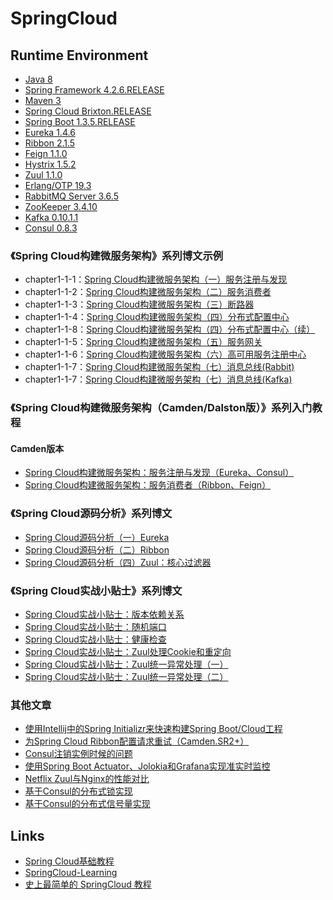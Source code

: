 # SpringCloud

## Runtime Environment
- [Java 8](http://www.oracle.com/technetwork/java/javase/downloads/jdk8-downloads-2133151.html)
- [Spring Framework 4.2.6.RELEASE](http://projects.spring.io/spring-framework)
- [Maven 3](http://maven.apache.org/)
- [Spring Cloud Brixton.RELEASE](http://projects.spring.io/spring-cloud/)
- [Spring Boot 1.3.5.RELEASE](https://projects.spring.io/spring-boot)
- [Eureka 1.4.6](https://github.com/Netflix/eureka)
- [Ribbon 2.1.5](https://github.com/Netflix/ribbon)
- [Feign 1.1.0](https://github.com/spring-cloud/spring-cloud-netflix)
- [Hystrix 1.5.2](https://github.com/Netflix/Hystrix)
- [Zuul 1.1.0](https://github.com/Netflix/zuul)
- [Erlang/OTP 19.3](http://www.erlang.org/downloads)
- [RabbitMQ Server 3.6.5](https://www.rabbitmq.com/download.html)
- [ZooKeeper 3.4.10](https://zookeeper.apache.org/)
- [Kafka 0.10.1.1](http://kafka.apache.org/downloads.html)
- [Consul 0.8.3](https://www.consul.io/downloads.html)

### 《Spring Cloud构建微服务架构》系列博文示例
- chapter1-1-1：[Spring Cloud构建微服务架构（一）服务注册与发现](http://blog.didispace.com/springcloud1/)
- chapter1-1-2：[Spring Cloud构建微服务架构（二）服务消费者](http://blog.didispace.com/springcloud2/)
- chapter1-1-3：[Spring Cloud构建微服务架构（三）断路器](http://blog.didispace.com/springcloud3/)
- chapter1-1-4：[Spring Cloud构建微服务架构（四）分布式配置中心](http://blog.didispace.com/springcloud4/)
- chapter1-1-8：[Spring Cloud构建微服务架构（四）分布式配置中心（续）](http://blog.didispace.com/springcloud4-2/)
- chapter1-1-5：[Spring Cloud构建微服务架构（五）服务网关](http://blog.didispace.com/springcloud5/)
- chapter1-1-6：[Spring Cloud构建微服务架构（六）高可用服务注册中心](http://blog.didispace.com/springcloud6/)
- chapter1-1-7：[Spring Cloud构建微服务架构（七）消息总线(Rabbit)](http://blog.didispace.com/springcloud7/)
- chapter1-1-7：[Spring Cloud构建微服务架构（七）消息总线(Kafka)](http://blog.didispace.com/springcloud7-2/)

### 《Spring Cloud构建微服务架构（Camden/Dalston版）》系列入门教程

#### Camden版本
- [Spring Cloud构建微服务架构：服务注册与发现（Eureka、Consul）](http://mp.weixin.qq.com/s?__biz=MzAxODcyNjEzNQ==&mid=2247483757&idx=1&sn=9dc4dd5e9202a91e844174fc996da3c7&scene=19#wechat_redirect)
- [Spring Cloud构建微服务架构：服务消费者（Ribbon、Feign）](http://mp.weixin.qq.com/s?__biz=MzAxODcyNjEzNQ==&mid=2247483774&idx=1&sn=950c4ab109ac10d902c90eef8dac0358&scene=19#wechat_redirect)

### 《Spring Cloud源码分析》系列博文
- [Spring Cloud源码分析（一）Eureka](http://blog.didispace.com/springcloud-sourcecode-eureka/)
- [Spring Cloud源码分析（二）Ribbon](http://blog.didispace.com/springcloud-sourcecode-ribbon/)
- [Spring Cloud源码分析（四）Zuul：核心过滤器](http://blog.didispace.com/spring-cloud-source-zuul/)

### 《Spring Cloud实战小贴士》系列博文
- [Spring Cloud实战小贴士：版本依赖关系](http://blog.didispace.com/spring-cloud-tips-1/)
- [Spring Cloud实战小贴士：随机端口](http://blog.didispace.com/spring-cloud-tips-2/)
- [Spring Cloud实战小贴士：健康检查](http://blog.didispace.com/spring-cloud-tips-3/)
- [Spring Cloud实战小贴士：Zuul处理Cookie和重定向](http://blog.didispace.com/spring-cloud-zuul-cookie-redirect/)
- [Spring Cloud实战小贴士：Zuul统一异常处理（一）](http://blog.didispace.com/spring-cloud-zuul-exception/)
- [Spring Cloud实战小贴士：Zuul统一异常处理（二）](http://blog.didispace.com/spring-cloud-zuul-exception-2/)

### 其他文章
- [使用Intellij中的Spring Initializr来快速构建Spring Boot/Cloud工程](http://blog.didispace.com/spring-initializr-in-intellij/)
- [为Spring Cloud Ribbon配置请求重试（Camden.SR2+）](http://blog.didispace.com/spring-cloud-ribbon-failed-retry/)
- [Consul注销实例时候的问题](http://blog.didispace.com/consul-deregister/)
- [使用Spring Boot Actuator、Jolokia和Grafana实现准实时监控](http://blog.didispace.com/spring-boot-jolokia-grafana-monitor/)
- [Netflix Zuul与Nginx的性能对比](http://blog.didispace.com/zuul-vs-nginx-performance/)
- [基于Consul的分布式锁实现](http://blog.didispace.com/spring-cloud-consul-lock-and-semphore/)
- [基于Consul的分布式信号量实现](http://blog.didispace.com/spring-cloud-consul-lock-and-semphore-2/)

## Links
- [Spring Cloud基础教程](http://blog.didispace.com/Spring-Cloud%E5%9F%BA%E7%A1%80%E6%95%99%E7%A8%8B/)
- [SpringCloud-Learning](https://github.com/dyc87112/SpringCloud-Learning)
- [史上最简单的 SpringCloud 教程](http://blog.csdn.net/column/details/15197.html)
